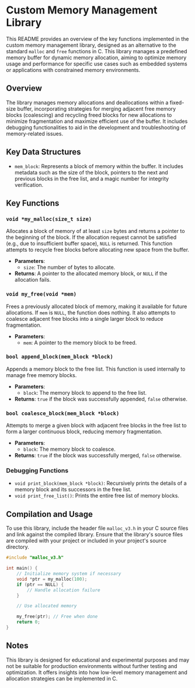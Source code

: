 # Custom Memory Management Library

This README provides an overview of the key functions implemented in the custom memory management library, designed as an alternative to the standard `malloc` and `free` functions in C. This library manages a predefined memory buffer for dynamic memory allocation, aiming to optimize memory usage and performance for specific use cases such as embedded systems or applications with constrained memory environments.

## Overview

The library manages memory allocations and deallocations within a fixed-size buffer, incorporating strategies for merging adjacent free memory blocks (coalescing) and recycling freed blocks for new allocations to minimize fragmentation and maximize efficient use of the buffer. It includes debugging functionalities to aid in the development and troubleshooting of memory-related issues.

## Key Data Structures

- `mem_block`: Represents a block of memory within the buffer. It includes metadata such as the size of the block, pointers to the next and previous blocks in the free list, and a magic number for integrity verification.

## Key Functions

### `void *my_malloc(size_t size)`

Allocates a block of memory of at least `size` bytes and returns a pointer to the beginning of the block. If the allocation request cannot be satisfied (e.g., due to insufficient buffer space), `NULL` is returned. This function attempts to recycle free blocks before allocating new space from the buffer.

- **Parameters**:
  - `size`: The number of bytes to allocate.
- **Returns**: A pointer to the allocated memory block, or `NULL` if the allocation fails.

### `void my_free(void *mem)`

Frees a previously allocated block of memory, making it available for future allocations. If `mem` is `NULL`, the function does nothing. It also attempts to coalesce adjacent free blocks into a single larger block to reduce fragmentation.

- **Parameters**:
  - `mem`: A pointer to the memory block to be freed.

### `bool append_block(mem_block *block)`

Appends a memory block to the free list. This function is used internally to manage free memory blocks.

- **Parameters**:
  - `block`: The memory block to append to the free list.
- **Returns**: `true` if the block was successfully appended, `false` otherwise.

### `bool coalesce_block(mem_block *block)`

Attempts to merge a given block with adjacent free blocks in the free list to form a larger continuous block, reducing memory fragmentation.

- **Parameters**:
  - `block`: The memory block to coalesce.
- **Returns**: `true` if the block was successfully merged, `false` otherwise.

### Debugging Functions

- `void print_block(mem_block *block)`: Recursively prints the details of a memory block and its successors in the free list.
- `void print_free_list()`: Prints the entire free list of memory blocks.

## Compilation and Usage

To use this library, include the header file `malloc_v3.h` in your C source files and link against the compiled library. Ensure that the library's source files are compiled with your project or included in your project's source directory.

```c
#include "malloc_v3.h"

int main() {
    // Initialize memory system if necessary
    void *ptr = my_malloc(100);
    if (ptr == NULL) {
        // Handle allocation failure
    }

    // Use allocated memory

    my_free(ptr); // Free when done
    return 0;
}
```

## Notes

This library is designed for educational and experimental purposes and may not be suitable for production environments without further testing and optimization. It offers insights into how low-level memory management and allocation strategies can be implemented in C.
